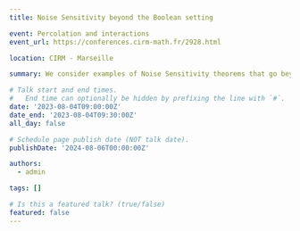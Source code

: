 ```yaml
---
title: Noise Sensitivity beyond the Boolean setting

event: Percolation and interactions
event_url: https://conferences.cirm-math.fr/2928.html

location: CIRM - Marseille

summary: We consider examples of Noise Sensitivity theorems that go beyond the traditional Boolean setting.

# Talk start and end times.
#   End time can optionally be hidden by prefixing the line with `#`.
date: '2023-08-04T09:00:00Z'
date_end: '2023-08-04T09:30:00Z'
all_day: false

# Schedule page publish date (NOT talk date).
publishDate: '2024-08-06T00:00:00Z'

authors:
  - admin

tags: []

# Is this a featured talk? (true/false)
featured: false
---
```

